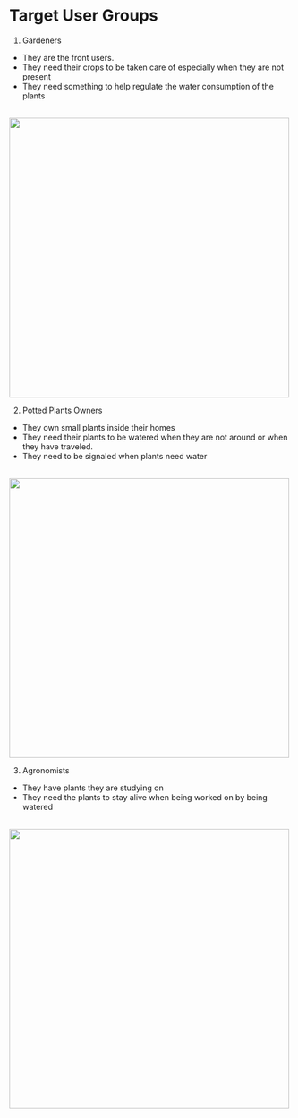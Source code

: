 # Target User Groups
1. Gardeners
  - They are the front users.
  - They need their crops to be taken care of especially when they are not present
  - They need something to help regulate the water consumption of the plants

  <br>
 <img style="float: center;" width=500 src="IMAGE/gardener.jpeg">

2. Potted Plants Owners 
  - They own small plants inside their homes
  - They need their plants to be watered when they are not around or when they have traveled.
  - They need to be signaled when plants need water

  <br>
 <img style="float: center;" width=500 src="IMAGE/indoorplant.webp">

3. Agronomists
  - They have plants they are studying on
  - They need the plants to stay alive when being worked on by being watered

  <br>
 <img style="float: center;" width=500 src="IMAGE/agronomist.jpeg">

